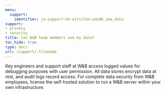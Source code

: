 ```yaml
---
menu:
  support:
    identifier: ja-support-kb-articles-wandb_see_data
support:
- privacy
- security
title: Can W&B team members see my data?
toc_hide: true
type: docs
url: /support/:filename
---
```


Key engineers and support staff at W&B access logged values for debugging purposes with user permission. All data stores encrypt data at rest, and audit logs record access. For complete data security from W&B employees, license the self-hosted solution to run a W&B server within your own infrastructure.